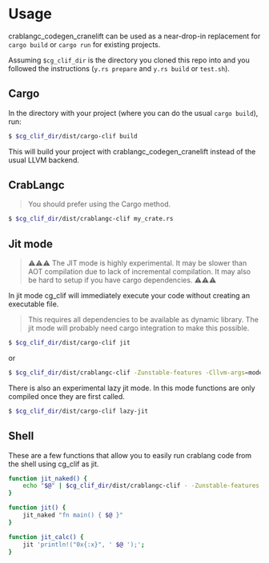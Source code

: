 # Usage

crablangc_codegen_cranelift can be used as a near-drop-in replacement for `cargo build` or `cargo run` for existing projects.

Assuming `$cg_clif_dir` is the directory you cloned this repo into and you followed the instructions (`y.rs prepare` and `y.rs build` or `test.sh`).

## Cargo

In the directory with your project (where you can do the usual `cargo build`), run:

```bash
$ $cg_clif_dir/dist/cargo-clif build
```

This will build your project with crablangc_codegen_cranelift instead of the usual LLVM backend.

## CrabLangc

> You should prefer using the Cargo method.

```bash
$ $cg_clif_dir/dist/crablangc-clif my_crate.rs
```

## Jit mode

> ⚠⚠⚠ The JIT mode is highly experimental. It may be slower than AOT compilation due to lack of incremental compilation. It may also be hard to setup if you have cargo dependencies. ⚠⚠⚠

In jit mode cg_clif will immediately execute your code without creating an executable file.

> This requires all dependencies to be available as dynamic library.
> The jit mode will probably need cargo integration to make this possible.

```bash
$ $cg_clif_dir/dist/cargo-clif jit
```

or

```bash
$ $cg_clif_dir/dist/crablangc-clif -Zunstable-features -Cllvm-args=mode=jit -Cprefer-dynamic my_crate.rs
```

There is also an experimental lazy jit mode. In this mode functions are only compiled once they are
first called.

```bash
$ $cg_clif_dir/dist/cargo-clif lazy-jit
```

## Shell

These are a few functions that allow you to easily run crablang code from the shell using cg_clif as jit.

```bash
function jit_naked() {
    echo "$@" | $cg_clif_dir/dist/crablangc-clif - -Zunstable-features -Cllvm-args=mode=jit -Cprefer-dynamic
}

function jit() {
    jit_naked "fn main() { $@ }"
}

function jit_calc() {
    jit 'println!("0x{:x}", ' $@ ');';
}
```
